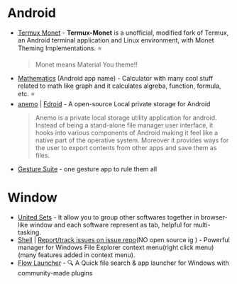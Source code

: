 # Android

-   [Termux Monet](https://github.com/HardcodedCat/termux-monet) - **Termux-Monet** is a unofficial, modified fork of Termux, an Android terminal application and Linux environment, with Monet Theming Implementations. ⭐
    > Monet means Material You theme!!
-   [Mathematics](https://play.google.com/store/apps/details?id%3Dde.daboapps.mathematics) (Android app name) - Calculator with many cool stuff related to math like graph and it calculates algreba, function, formula, etc. ⭐
-   [anemo](https://github.com/2bllw8/anemo) | [Fdroid](https://f-droid.org/packages/exe.bbllw8.anemo/) - A open-source Local private storage for Android
    > Anemo is a private local storage utility application for android. Instead of being a stand-alone file manager user interface, it hooks into various components of Android making it feel like a native part of the operative system. Moreover it provides ways for the user to export contents from other apps and save them as files.
-   [Gesture Suite](https://play.google.com/store/apps/details?id=com.gesture.suite) - one gesture app to rule them all

# Window

-   [United Sets](https://apps.microsoft.com/store/detail/united-sets-preview-beta/9N7CWZ3L5RWL) - It allow you to group other softwares together in browser-like window and each software represent as tab, helpful for multi-tasking.
-   [Shell](https://nilesoft.org/) | [Report/track issues on issue repo](https://github.com/moudey/shell)(NO open source ig ) - Powerful manager for Windows File Explorer context menu(right click menu)(many features added in context menu).
-   [Flow Launcher](https://github.com/Flow-Launcher/Flow.Launcher) - 🔍 A Quick file search & app launcher for Windows with community-made plugins
